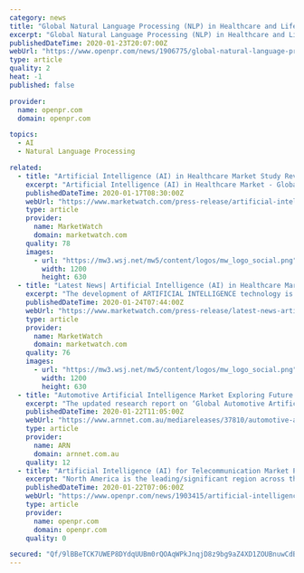 ```yaml
---
category: news
title: "Global Natural Language Processing (NLP) in Healthcare and Life Sciences Market Set To See Huge Growth !!"
excerpt: "Global Natural Language Processing (NLP) in Healthcare and Life Sciences Market, By Component (Technology and Services), By Type (Rule-based, Statistical, Hybrid), By Application (Machine Translation, Automated Information Extraction and others), By Deployment Mode (Cloud and On-Premise), By Geographical Segments- Industry Trends and Forecast ..."
publishedDateTime: 2020-01-23T20:07:00Z
webUrl: "https://www.openpr.com/news/1906775/global-natural-language-processing-nlp-in-healthcare-and-life"
type: article
quality: 2
heat: -1
published: false

provider:
  name: openpr.com
  domain: openpr.com

topics:
  - AI
  - Natural Language Processing

related:
  - title: "Artificial Intelligence (AI) in Healthcare Market Study Reveals Growth Factors and Competitive Outlook for Future"
    excerpt: "Artificial Intelligence (AI) in Healthcare Market - Global Drivers, Opportunities, Trends, and Forecasts to 2022 Artificial Intelligence (AI) refers to the creation of intelligent systems that are able to perform tasks without human interventions and instructions."
    publishedDateTime: 2020-01-17T08:30:00Z
    webUrl: "https://www.marketwatch.com/press-release/artificial-intelligence-ai-in-healthcare-market-study-reveals-growth-factors-and-competitive-outlook-for-future-2020-01-17"
    type: article
    provider:
      name: MarketWatch
      domain: marketwatch.com
    quality: 78
    images:
      - url: "https://mw3.wsj.net/mw5/content/logos/mw_logo_social.png"
        width: 1200
        height: 630
  - title: "Latest News| Artificial Intelligence (AI) in Healthcare Market Growth Analysis|Professional Survey 2020 by Global Demand"
    excerpt: "The development of ARTIFICIAL INTELLIGENCE technology is helping the healthcare ecosystem to growing ARTIFICIAL INTELLIGENCE in Healthcare Industry.  It has been witnessing a lot of transformations and growth with new technological breakthroughs in various applications,"
    publishedDateTime: 2020-01-24T07:44:00Z
    webUrl: "https://www.marketwatch.com/press-release/latest-news-artificial-intelligence-ai-in-healthcare-market-growth-analysisprofessional-survey-2020-by-global-demand-2020-01-24"
    type: article
    provider:
      name: MarketWatch
      domain: marketwatch.com
    quality: 76
    images:
      - url: "https://mw3.wsj.net/mw5/content/logos/mw_logo_social.png"
        width: 1200
        height: 630
  - title: "Automotive Artificial Intelligence Market Exploring Future Growth 2017-2024 and Key Players - NVIDIA, Waymo, Intel"
    excerpt: "The updated research report on ‘Global Automotive Artificial Intelligence Market’ offers real-time information with key insights on product specification, customers’ requirements, and details on competitors. Market Growth Insight also delivers customized reports on specific category. Artificial Intelligence uses various computer functions ..."
    publishedDateTime: 2020-01-22T11:05:00Z
    webUrl: "https://www.arnnet.com.au/mediareleases/37810/automotive-artificial-intelligence-market/"
    type: article
    provider:
      name: ARN
      domain: arnnet.com.au
    quality: 12
  - title: "Artificial Intelligence (AI) for Telecommunication Market Precise Study on Factors, Market Drivers and Key Players Strategies Analyzed Till 2025"
    excerpt: "North America is the leading/significant region across the world in terms of market share due to rising R&D in autonomous vehicle, healthcare, cybersecurity and security and presence of access control technologies in the region. Europe is estimated to grow at stable growth rate in the global Artificial Intelligence (AI) for Telecommunication ..."
    publishedDateTime: 2020-01-22T07:06:00Z
    webUrl: "https://www.openpr.com/news/1903415/artificial-intelligence-ai-for-telecommunication-market"
    type: article
    provider:
      name: openpr.com
      domain: openpr.com
    quality: 0

secured: "Qf/9lBBeTCK7UWEP8DYdqUUBm0rQOAqWPkJnqjD8z9bg9aZ4XD1ZOUBnuwCdB6yjtb9Wl8ILxdn1QOu8VbwKPQ0/XSd2UDWAXsIMDc0/B3Oroec0ykSC1FcFwZRxzN84N5YGzm2TEQGPHHeAu2JbtomlgQNfl4GxtVFc7mRCPP7MZhZORvBHhhq80fZqQjRJr2v1CXHzGmHcjuaxQmXsGI5RIWz8bVhSAcHnLXKyKShsrN5/7QIvQtl0BL5cemzydUuwy907g32JJ7uHB8MRbwT7B6UMcmEd9YvOBnBGK26XY4yNNK97QgDmVe/UtI4P;ogW2pSvlQ7UyZU3aHe3cgw=="
---
```


